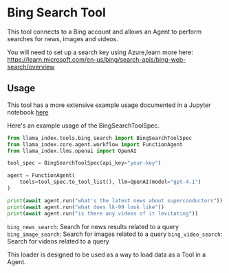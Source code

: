# Bing Search Tool

This tool connects to a Bing account and allows an Agent to perform searches for news, images and videos.

You will need to set up a search key using Azure,learn more here: https://learn.microsoft.com/en-us/bing/search-apis/bing-web-search/overview

## Usage

This tool has a more extensive example usage documented in a Jupyter notebook [here](https://github.com/run-llama/llama_index/blob/main/llama-index-integrations/tools/llama-index-tools-bing-search/examples/bing_search.ipynb)

Here's an example usage of the BingSearchToolSpec.

```python
from llama_index.tools.bing_search import BingSearchToolSpec
from llama_index.core.agent.workflow import FunctionAgent
from llama_index.llms.openai import OpenAI

tool_spec = BingSearchToolSpec(api_key="your-key")

agent = FunctionAgent(
    tools=tool_spec.to_tool_list(), llm=OpenAI(model="gpt-4.1")
)

print(await agent.run("what's the latest news about superconductors"))
print(await agent.run("what does lk-99 look like"))
print(await agent.run("is there any videos of it levitating"))
```

`bing_news_search`: Search for news results related to a query
`bing_image_search`: Search for images related to a query
`bing_video_search`: Search for videos related to a query

This loader is designed to be used as a way to load data as a Tool in a Agent.
